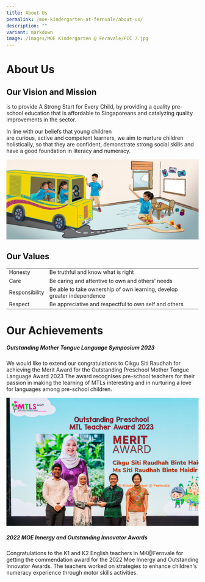 ```yaml
---
title: About Us
permalink: /moe-kindergarten-at-fernvale/about-us/
description: ""
variant: markdown
image: /images/MOE Kindergarten @ Fernvale/PIC 7.jpg
---
```

# About Us
## Our Vision and Mission  
is to provide A Strong Start for Every Child, by providing a quality pre-school education that is affordable to Singaporeans and catalyzing quality improvements in the sector.  

In line with our beliefs that young children are curious, active and competent learners, we aim to nurture children holistically, so that they are confident, demonstrate strong social skills and have a good foundation in literacy and numeracy.

![](/images/MOE%20Kindergarten%20@%20Fernvale/PIC%206.jpg)

## Our Values 

|       |                                   |
|----------------|--------------------------------------------------------------------------|
| Honesty        |  Be truthful and know what is right                                      |
| Care           |  Be caring and attentive to own and others’ needs                        |
| Responsibility |  Be able to take ownership of own learning, develop greater independence |
| Respect        |  Be appreciative and respectful to own self and others                   |


# Our Achievements

##### Outstanding Mother Tongue Language Symposium 2023

We would like to extend our congratulations to Cikgu Siti Raudhah for achieving the Merit Award for the Outstanding Preschool Mother Tongue Language Award 2023
The award recognises pre-school teachers for their passion in making the learning of MTLs interesting and in nurturing a love for languages among pre-school children. 

![](/images/MOE%20Kindergarten%20@%20Fernvale/MTLS_2023_278.jpg)

##### 2022 MOE Innergy and Outstanding Innovator Awards

Congratulations to the K1 and K2 English teachers in MK@Fernvale for getting the commendation award for the 2022 Moe Innergy and Outstanding Innovator Awards. The teachers worked on strategies to enhance children's numeracy experience through motor skills activities.